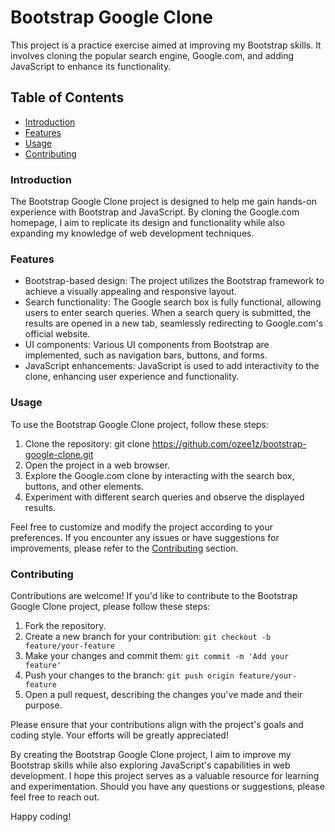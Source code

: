 # Bootstrap Google Clone

This project is a practice exercise aimed at improving my Bootstrap skills. It involves cloning the popular search engine, Google.com, and adding JavaScript to enhance its functionality.

## Table of Contents

- [Introduction](#introduction)
- [Features](#features)
- [Usage](#usage)
- [Contributing](#contributing)

<a name="introduction"></a>
### Introduction

The Bootstrap Google Clone project is designed to help me gain hands-on experience with Bootstrap and JavaScript. By cloning the Google.com homepage, I aim to replicate its design and functionality while also expanding my knowledge of web development techniques.

<a name="features"></a>
### Features

- Bootstrap-based design: The project utilizes the Bootstrap framework to achieve a visually appealing and responsive layout.
- Search functionality: The Google search box is fully functional, allowing users to enter search queries. When a search query is submitted,  the results are opened in a new tab, seamlessly redirecting to Google.com's official website.
- UI components: Various UI components from Bootstrap are implemented, such as navigation bars, buttons, and forms.
- JavaScript enhancements: JavaScript is used to add interactivity to the clone, enhancing user experience and functionality.

<a name="usage"></a>
### Usage

To use the Bootstrap Google Clone project, follow these steps:

1. Clone the repository: git clone https://github.com/ozee1z/bootstrap-google-clone.git
2. Open the project in a web browser.
3. Explore the Google.com clone by interacting with the search box, buttons, and other elements.
4. Experiment with different search queries and observe the displayed results.

Feel free to customize and modify the project according to your preferences. If you encounter any issues or have suggestions for improvements, please refer to the [Contributing](#contributing) section.

<a name="contributing"></a>
### Contributing

Contributions are welcome! If you'd like to contribute to the Bootstrap Google Clone project, please follow these steps:

1. Fork the repository.
2. Create a new branch for your contribution: `git checkout -b feature/your-feature`
3. Make your changes and commit them: `git commit -m 'Add your feature'`
4. Push your changes to the branch: `git push origin feature/your-feature`
5. Open a pull request, describing the changes you've made and their purpose.

Please ensure that your contributions align with the project's goals and coding style. Your efforts will be greatly appreciated!

By creating the Bootstrap Google Clone project, I aim to improve my Bootstrap skills while also exploring JavaScript's capabilities in web development. I hope this project serves as a valuable resource for learning and experimentation. Should you have any questions or suggestions, please feel free to reach out.

Happy coding!






